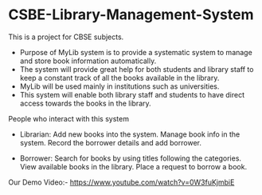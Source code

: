 # CSBE-Library-Management-System
This is a project for CBSE subjects.

- Purpose of MyLib system is to provide a systematic system to manage and store book information automatically. 
- The system will provide great help for both students and library staff to keep a constant track of all the books available in the library.
- MyLib will be used mainly in institutions such as universities. 
- This system will enable both library staff and students to have direct access towards the books in the library. 

People who interact with this system

- Librarian:
Add new books into the system.
Manage book info in the system.
Record the borrower details and add borrower.


- Borrower:
Search for books by using titles following the categories.
View available books in the library.
Place a request to borrow a book.



Our Demo Video:-
https://www.youtube.com/watch?v=0W3fuKjmbiE

 

